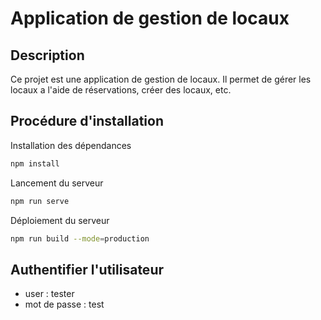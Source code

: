 # Application de gestion de locaux

## Description

Ce projet est une application de gestion de locaux. Il permet de gérer les locaux a l'aide de réservations, créer des locaux, etc.

## Procédure d'installation

Installation des dépendances

```bash
npm install
```

Lancement du serveur

```bash
npm run serve
```

Déploiement du serveur

```bash
npm run build --mode=production
```

## Authentifier l'utilisateur

- user : tester
- mot de passe : test
